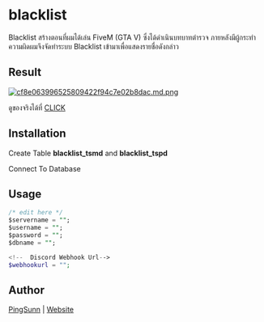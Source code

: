 # blacklist

Blacklist สร้างตอนที่ผมได้เล่น FiveM (GTA V) ซึ่งได้ดำเนินบทบาทตำรวจ ภายหลังมีผู้กระทำความผิดผมจึงจัดทำระบบ Blacklist เข้ามาเพื่อแสดงรายชื่อดังกล่าว

## Result

[![cf8e063996525809422f94c7e02b8dac.md.png](https://www.img.in.th/images/cf8e063996525809422f94c7e02b8dac.md.png)](https://www.img.in.th/image/W0HC3E)

ดูของจริงได้ที่ [CLICK](https://ping-pongsakorn.online/blacklist/)

## Installation

Create Table **blacklist_tsmd** and **blacklist_tspd** 

Connect To Database


## Usage

```sql
/* edit here */
$servername = "";
$username = "";
$password = "";
$dbname = "";

```
```php 
<!--  Discord Webhook Url-->
$webhookurl = "";
```

## Author
[PingSunn](https://www.fb.com/pingsunn) | [Website](https://ping-pongskaorn.online)